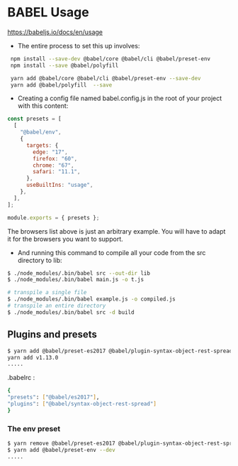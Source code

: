 # BABEL Usage

<https://babeljs.io/docs/en/usage>

* The entire process to set this up involves:

```bash
 npm install --save-dev @babel/core @babel/cli @babel/preset-env
 npm install --save @babel/polyfill
```

```bash
 yarn add @babel/core @babel/cli @babel/preset-env --save-dev
 yarn add @babel/polyfill  --save
```

* Creating a config file named babel.config.js in the root of your project with this content:

```javascript
const presets = [
  [
    "@babel/env",
    {
      targets: {
        edge: "17",
        firefox: "60",
        chrome: "67",
        safari: "11.1",
      },
      useBuiltIns: "usage",
    },
  ],
];

module.exports = { presets };
```

The browsers list above is just an arbitrary example. You will have to adapt it for the browsers you want to support.

* And running this command to compile all your code from the src directory to lib:

```bash
$ ./node_modules/.bin/babel src --out-dir lib
$ ./node_modules/.bin/babel main.js -o t.js

# transpile a single file
$ ./node_modules/.bin/babel example.js -o compiled.js
# transpile an entire directory
$ ./node_modules/.bin/babel src -d build
```

## Plugins and presets

```bash
$ yarn add @babel/preset-es2017 @babel/plugin-syntax-object-rest-spread --dev
yarn add v1.13.0
.....
```

.babelrc :

```bash
{
"presets": ["@babel/es2017"],
"plugins": ["@babel/syntax-object-rest-spread"]
}
```

### The env preset

```bash
$ yarn remove @babel/preset-es2017 @babel/plugin-syntax-object-rest-spread
$ yarn add @babel/preset-env --dev
.....
```
